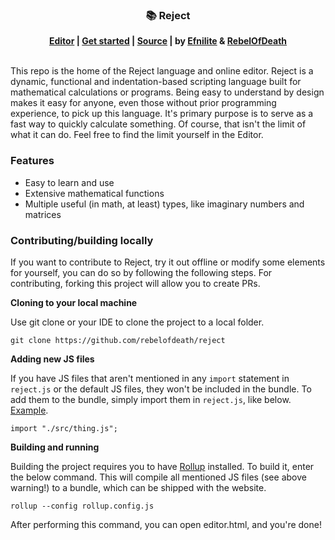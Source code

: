 <div align="center">
<h3>📚 Reject</h3>
<strong><a href="https://rebelofdeath.github.io/reject/editor">Editor</a> | <a href="https://github.com/RebelOfDeath/reject/wiki">Get started</a> | <a href="https://github.com/RebelOfDeath/reject">Source</a> | by <a href="https://github.com/Efnilite">Efnilite</a> & <a href="https://github.com/RebelOfDeath">RebelOfDeath</a> </strong>
<br><br>
</div>

This repo is the home of the Reject language and online editor. Reject is a dynamic, functional and indentation-based scripting language built for mathematical calculations or programs. Being easy to understand by design makes it easy for anyone, even those without prior programming experience, to pick up this language. It's primary purpose is to serve as a fast way to quickly calculate something. Of course, that isn't the limit of what it can do. Feel free to find the limit yourself in the Editor.

### Features
- Easy to learn and use
- Extensive mathematical functions
- Multiple useful (in math, at least) types, like imaginary numbers and matrices

### Contributing/building locally
If you want to contribute to Reject, try it out offline or modify some elements for yourself, you can do so by following the following steps. For contributing, forking this project will allow you to create PRs.

**Cloning to your local machine**

Use git clone or your IDE to clone the project to a local folder. 

```
git clone https://github.com/rebelofdeath/reject
```

**Adding new JS files**

If you have JS files that aren't mentioned in any `import` statement in `reject.js` or the default JS files, they won't be included in the bundle. To add them to the bundle, simply import them in `reject.js`, like below. [Example](https://github.com/RebelOfDeath/reject/blob/main/src/reject.js#L12).

```
import "./src/thing.js";
```

**Building and running**

Building the project requires you to have [Rollup](https://rollupjs.org/introduction/#installation) installed. To build it, enter the below command. This will compile all mentioned JS files (see above warning!) to a bundle, which can be shipped with the website. 

```
rollup --config rollup.config.js
```

After performing this command, you can open editor.html, and you're done!
